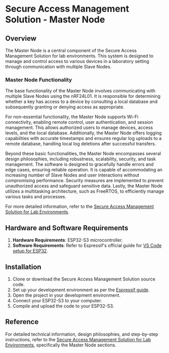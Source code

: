 
# Secure Access Management Solution - Master Node

## Overview

The Master Node is a central component of the Secure Access Management Solution for lab environments. This system is designed to manage and control access to various devices in a laboratory setting through communication with multiple Slave Nodes.

### Master Node Functionality
The base functionality of the Master Node involves communicating with multiple Slave Nodes using the nRF24L01. It is responsible for determining whether a key has access to a device by consulting a local database and subsequently granting or denying access as appropriate.

For non-essential functionality, the Master Node supports Wi-Fi connectivity, enabling remote control, user authentication, and session management. This allows authorized users to manage devices, access levels, and the local database. Additionally, the Master Node offers logging capabilities with accurate timestamps and ensures regular log uploads to a remote database, handling local log deletions after successful transfers.

Beyond these basic functionalities, the Master Node encompasses several design philosophies, including robustness, scalability, security, and task management. The software is designed to gracefully handle errors and edge cases, ensuring reliable operation. It is capable of accommodating an increasing number of Slave Nodes and user interactions without compromising performance. Security measures are implemented to prevent unauthorized access and safeguard sensitive data. Lastly, the Master Node utilizes a multitasking architecture, such as FreeRTOS, to efficiently manage various tasks and processes.

For more detailed information, refer to the [Secure Access Management Solution for Lab Environments](SecureAccessManagementSolutionForLabEnvironments.pdf).

## Hardware and Software Requirements

1. **Hardware Requirements**: ESP32-S3 microcontroller.
2. **Software Requirements**: Refer to Espressif's official guide for [VS Code setup for ESP32](https://docs.espressif.com/projects/esp-idf/en/v4.4/esp32/get-started/vscode-setup.html).

## Installation

1. Clone or download the Secure Access Management Solution source code.
2. Set up your development environment as per the [Espressif guide](https://docs.espressif.com/projects/esp-idf/en/v4.4/esp32/get-started/vscode-setup.html).
3. Open the project in your development environment.
4. Connect your ESP32-S3 to your computer.
5. Compile and upload the code to your ESP32-S3.

## Reference

For detailed technical information, design philosophies, and step-by-step instructions, refer to the [Secure Access Management Solution for Lab Environments](SecureAccessManagementSolutionForLabEnvironments.pdf), specifically the Master Node sections.
